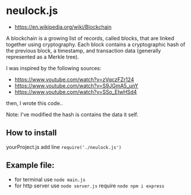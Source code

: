 # neulock.js

- https://en.wikipedia.org/wiki/Blockchain

A blockchain is a growing list of records, called blocks, that are linked together using cryptography. Each block contains a cryptographic hash of the previous block, a timestamp, and transaction data (generally represented as a Merkle tree).

I was inspired by the following sources:
- https://www.youtube.com/watch?v=zVqczFZr124
- https://www.youtube.com/watch?v=S9JGmA5_unY
- https://www.youtube.com/watch?v=SSo_EIwHSd4

then, I wrote this code..

Note: I've modified the hash is contains the data it self.

## How to install
yourProject.js add line
`require('./neulock.js')`

## Example file:
- for terminal use `node main.js`
- for http server use `node server.js` require `node npm i express`
